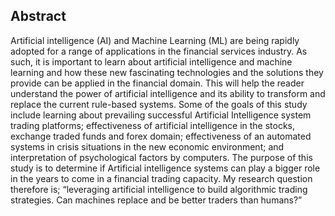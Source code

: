## Abstract

Artificial intelligence (AI) and Machine Learning (ML) are being rapidly adopted for a range of applications in the financial services industry. As such, it is important to learn about artificial intelligence and machine learning and how these new fascinating technologies and the solutions they provide can be applied in the financial domain. This will help the reader understand the power of artificial intelligence and its ability to transform and replace the current rule-based systems. Some of the goals of this study include learning about prevailing successful Artificial Intelligence system trading platforms; effectiveness of artificial intelligence in the stocks, exchange traded funds and forex domain; effectiveness of an automated systems in crisis situations in the new economic environment; and interpretation of psychological factors by computers. The purpose of this study is to determine if Artificial intelligence systems can play a bigger role in the years to come in a financial trading capacity. My research question therefore is; “leveraging artificial intelligence to build algorithmic trading strategies. Can machines replace and be better traders than humans?”


